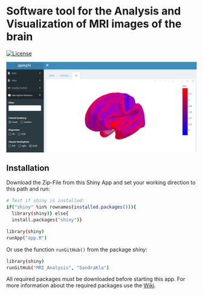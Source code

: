 # Software tool for the Analysis and Visualization of MRI images of the brain

[![License](https://img.shields.io/github/license/SandraKla/MRI_Analysis.svg)]()

<img src="www/example.png" align="center"/>


## Installation 

Download the Zip-File from this Shiny App and set your working direction to this path and run:

```bash
# Test if shiny is installed:
if("shiny" %in% rownames(installed.packages())){
  library(shiny)} else{
  install.packages("shiny")}
```

```bash
library(shiny)
runApp("app.R")
```
Or use the function ```runGitHub()``` from the package *shiny*:

```bash
library(shiny)
runGitHub("MRI_Analysis", "SandraKla")
```

All required packages must be downloaded before starting this app. For more information about the required packages use the [Wiki](https://github.com/SandraKla/MRI_Analysis/wiki).